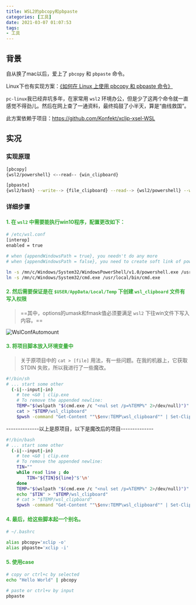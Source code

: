 ```yaml
---
title: WSL2的pbcopy和pbpaste
categories: [工具]
date: 2021-03-07 01:07:53
tags:
- 工具
---
```


## 背景

自从换了mac以后，爱上了 `pbcopy` 和 `pbpaste` 命令。

Linux下也有实现方案：[《如何在 Linux 上使用 pbcopy 和 pbpaste 命令》](https://linux.cn/article-9917-1.html)

`pc-linux`我已经弃坑多年，在家常用 `wsl2` 环境办公，但是少了这两个命令就一直感觉不得劲儿。然后在网上查了一通资料，最终捣鼓了小半天，算是“曲线救国”。

此方案依赖于项目：https://github.com/Konfekt/xclip-xsel-WSL

<!-- more -->

## 实况

### 实现原理

```bash
[pbcopy]
{wsl2/powershell} <--read-- {win_clipboard}

[pbpaste]
{wsl2/bash} --write--> {file_clipboard} --read--> {wsl2/powershell} --write--> {win_clipboard}
```

### 详细步骤

#### <font color="#3a3">1. **在 `wsl2` 中需要能执行win10程序，配置更改如下：**</font>
```bash
# /etc/wsl.conf
[interop]
enabled = true

# when {appendWindowsPath = true}, you needn't do any more
# when {appendWindowsPath = false}, you need to create soft link of powershelll.exe and cmd.exe for linux

ln -s /mn/c/Windows/System32/WindowsPowerShell/v1.0/powershell.exe /usr/local/bin/powershell.exe
ln -s /mn/c/Windows/System32/cmd.exe /usr/local/bin/cmd.exe
```

#### <font color="#3a3">2. **然后需要保证是在 `$USER/AppData/Local/Temp` 下创建 `wsl_clipboard` 文件有写入权限**</font>

> ==其中，options的umask和fmask值必须要满足 `wsl2` 下往win文件下写入内容。==

![WslConfAutomount](https://klusfq.cn/img/wsl_conf_automount.png)

#### <font color="#3a3">3. **将项目脚本放入环境变量中**</font>
> 关于原项目中的 `cat > [file]` 用法，有一些问题。在我的机器上，它获取 STDIN 失败，所以我进行了一些魔改。

```bash
#!/bin/sh
# ... start some other
  (-i|--input|-in)
    # tee <&0 | clip.exe
    # To remove the appended newline:
    TEMP="$(wslpath "$(cmd.exe /c "<nul set /p=%TEMP%" 2>/dev/null)")"
    cat > "$TEMP/wsl_clipboard"
    $pwsh -command "Get-Content ""\$env:TEMP\wsl_clipboard"" | Set-Clipboard"
```

--------------以上是原项目，以下是魔改后的项目--------------

```bash
#!/bin/bash
# ... start some other
  (-i|--input|-in)
    # tee <&0 | clip.exe
    # To remove the appended newline:
    TIN=""
    while read line ; do
        TIN="${TIN}${line}"$'\n'
    done
    TEMP="$(wslpath "$(cmd.exe /c "<nul set /p=%TEMP%" 2>/dev/null)")"
    echo "$TIN" > "$TEMP/wsl_clipboard"
    # cat > "$TEMP/wsl_clipboard"
    $pwsh -command "Get-Content ""\$env:TEMP\wsl_clipboard"" | Set-Clipboard"
```

#### <font color="#3a3">4. **最后，给这些脚本起一个别名。**</font>
```bash
# ~/.bashrc

alias pbcopy='xclip -o'
alias pbpaste='xclip -i'

```

#### <font color="#3a3">5. **使用case**</font>
```bash
# copy or ctrl+c by selected
echo "Hello World" | pbcopy

# paste or ctrl+v by input
pbpaste

```
